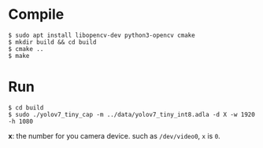 # Compile

```shell
$ sudo apt install libopencv-dev python3-opencv cmake
$ mkdir build && cd build
$ cmake ..
$ make
```

# Run

```shell
$ cd build
$ sudo ./yolov7_tiny_cap -m ../data/yolov7_tiny_int8.adla -d X -w 1920 -h 1080
```

**x**: the number for you camera device. such as `/dev/video0`, `x` is `0`.